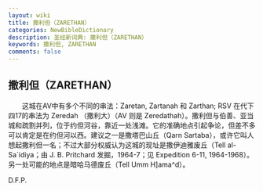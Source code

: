 ```yaml
---
layout: wiki
title: 撒利但（ZARETHAN）
categories: NewBibleDictionary
description: 圣经新词典: 撒利但（ZARETHAN）
keywords: 撒利但, ZARETHAN
comments: false
---
```


## 撒利但（ZARETHAN）

　　这城在AV中有多个不同的串法：Zaretan, Zartanah 和 Zarthan; RSV 在代下四17的串法为 Zeredah （撒利大）（AV 则是 Zeredathah）。撒利但与伯善、亚当城和疏割并列，位于约但河谷，靠近一处浅滩。它的准确地点引起争论，但差不多可以肯定是在约但河以西。建议之一是撒塔巴山丘（Qarn Sartaba），或许它叫人想起撒利但一名；不过大部分权威认为这城的现址是撒伊迪雅废丘（Tell al-Sa`idiya；由 J. B. Pritchard 发掘，1964-7；见 Expedition 6-11, 1964-1968）。另一处可能的地点是暗哈马德废丘（Tell Umm H]ama^d）。

D.F.P.








